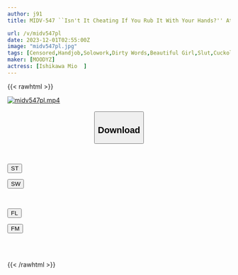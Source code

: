 ```yaml
---
author: j91
title: MIDV-547 ``Isn't It Cheating If You Rub It With Your Hands?'' At The Inn Where We Stayed For Three Consecutive Nights, I Fell In Love With My Girlfriend's Little Sister's Devilish Hand Job, Ejaculated 13 Times, And Got Cuckolded By Mio Ishikawa.

url: /v/midv547pl
date: 2023-12-01T02:55:00Z
image: "midv547pl.jpg"
tags: [Censored,Handjob,Solowork,Dirty Words,Beautiful Girl,Slut,Cuckold	 ]
maker: [MOODYZ]
actress: [Ishikawa Mio  ]
---
```



{{< rawhtml >}}

<div class="video" data-videoid="wr0pZmjVMaiJOkX">
    <a href="javascript:;">
        <img src="/v/midv547pl/midv547pl.jpg" width="WIDTH" height="HEIGHT" alt="midv547pl.mp4" loading="lazy">
    </a>
</div>

<script type="text/javascript" src="https://j91.asia/asset/on-demand-st.js"></script>

<br>
  <link rel="stylesheet" href="https://j91.asia/asset/bs5.css">
  
  <center>
  <button class="btn btn-primary" type="button" data-bs-toggle="collapse" data-bs-target=".multi-collapse" aria-expanded="false" aria-controls="multiCollapseExample1 multiCollapseExample2"><h2>Download</h2></button></center>
</p>
<div class="row">
  <div class="col">
    <div class="collapse multi-collapse" id="multiCollapseExample1">
      <div class="card card-body">
	      	      <br>
<div class="buttons">  
<p><a href="https://streamtape.to/v/wr0pZmjVMaiJOkX" target="_blank"><button class="btn-hover color-3"><i class="fa fa-download"></i> ST</button></a></p>
<p><a href="https://flaswish.com/drtvn2xf2kib" target="_blank"><button class="btn-hover color-2"><i class="fa fa-download"></i> SW</button></a></p></div>
    </div>
  </div>
</div>
  <div class="col">
    <div class="collapse multi-collapse" id="multiCollapseExample2">
      <div class="card card-body">
	      <br>
<div class="buttons">
<p><a href="javascript:;" target="_blank"><button class="btn-hover color-9"><i class="fa fa-download"></i> FL</button></a></p>
<p><a href="javascript:;" target="_blank"><button class="btn-hover color-8"><i class="fa fa-download"></i> FM</button></a></p></div>
<br><br>
      </div>
    </div>
  </div>
</div>

{{< /rawhtml >}}
